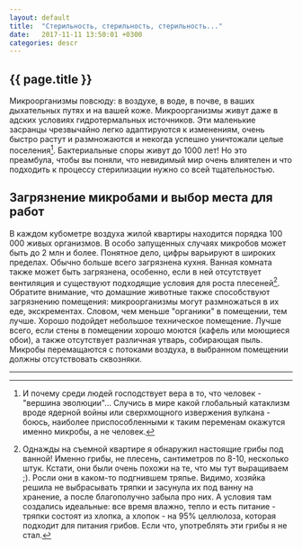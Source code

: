 ```yaml
---
layout: default
title:  "Стерильность, стерильность, стерильность..."
date:   2017-11-11 13:50:01 +0300
categories: descr
---
```


## {{ page.title }}
Микроорганизмы повсюду: в воздухе, в воде, в почве, в ваших дыхательных путях и на вашей коже. Микроорганизмы живут даже в адских условиях гидротермальных источников. Эти маленькие засранцы чрезвычайно легко адаптируются к изменениям, очень быстро растут и размножаются и некогда успешно уничтожали целые поселения[^1]. Бактериальные споры живут до 1000 лет! Но это преамбула, чтобы вы поняли, что невидимый мир очень влиятелен и что подходить к процессу стерилизации нужно со всей тщательностью.

## Загрязнение микробами и выбор места для работ
В каждом кубометре воздуха жилой квартиры находится порядка 100 000 живых организмов. В особо запущенных случаях микробов может быть до 2 млн и более. Понятное дело, цифры варьируют в широких пределах. Обычно больше всего загрязнена кухня. Ванная комната также может быть загрязнена, особенно, если в ней отсутствует вентиляция и существуют подходящие условия для роста плесеней[^2]. Обратите внимание, что домашние животные также способствуют загрязнению помещения: микроорганизмы могут размножаться в их еде, экскрементах. Словом, чем меньше "органики" в помещении, тем лучше. Хорошо подойдет небольшое техническое помещение. Лучше всего, если стены в помещении хорошо моются (кафель или моющиеся обои), а также отсутствует различная утварь, собирающая пыль.
Микробы перемащаются с потоками воздуха, в выбранном помещении должны отсутствовать сквозняки.





---

[^1]: И почему среди людей господствует вера в то, что человек - "вершина эволюции"... Случись в мире какой глобальный катаклизм вроде ядерной войны или сверхмощного извержения вулкана - боюсь, наиболее приспособленными к таким переменам окажутся именно микробы, а не человек.
[^2]: Однажды на съемной квартире я обнаружил настоящие грибы под ванной! Именно грибы, не плесень, сантиметров по 8-10, несколько штук. Кстати, они были очень похожи на те, что мы тут выращиваем ;). Росли они в каком-то подгнившем тряпье. Видимо, хозяйка решила не выбрасывать тряпки и засунула их под ванну на хранение, а после благополучно забыла про них. А условия там создались идеальные: все время влажно, тепло и есть питание - тряпки состоят из хлопка, а хлопок - на 95% целлюлоза, которая подходит для питания грибов. Если что, употреблять эти грибы я не стал.
